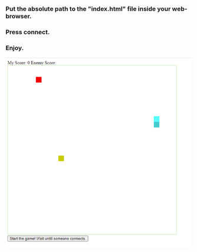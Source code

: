 

### Put the absolute path to the "index.html" file inside your web-browser.
### Press connect.
### Enjoy. 

![Epic gameplay](demo.png)